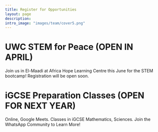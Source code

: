 ```yaml
---
title: Register for Opportunities
layout: page
description: 
intro_image: "images/team/cover5.png"
---
```

# UWC STEM for Peace (OPEN IN APRIL)
Join us in El-Maadi at Africa Hope Learning Centre this June for the STEM bootcamp! Registration will be open soon.

# iGCSE Preparation Classes (OPEN FOR NEXT YEAR)
Online, Google Meets. Classes in iGCSE Mathematics, Sciences. Join the WhatsApp Community to Learn More!
